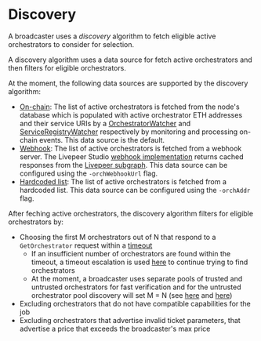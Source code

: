 # Discovery

A broadcaster uses a *discovery* algorithm to fetch eligible active orchestrators to consider for selection.

A discovery algorithm uses a data source for fetch active orchestrators and then filters for eligible orchestrators.

At the moment, the following data sources are supported by the discovery algorithm:

- [On-chain](https://github.com/livepeer/go-livepeer/blob/master/discovery/db_discovery.go): The list of active orchestrators is fetched from the node's database which is populated with active orchestrator ETH addresses and their service URIs by a [OrchestratorWatcher](https://github.com/livepeer/go-livepeer/blob/master/eth/watchers/orchestratorwatcher.go) and [ServiceRegistryWatcher](https://github.com/livepeer/go-livepeer/blob/master/eth/watchers/serviceRegistryWatcher.go) respectively by monitoring and processing on-chain events. This data source is the default.
- [Webhook](https://github.com/livepeer/go-livepeer/blob/master/discovery/wh_discovery.go): The list of active orchestrators is fetched from a webhook server. The Livepeer Studio [webhook implementation](https://github.com/livepeer/studio/blob/master/packages/api/src/middleware/subgraph.ts) returns cached responses from the [Livepeer subgraph](https://thegraph.com/hosted-service/subgraph/livepeer/arbitrum-one). This data source can be configured using the `-orchWebhookUrl` flag.
- [Hardcoded list](https://github.com/livepeer/go-livepeer/blob/master/discovery/discovery.go): The list of active orchestrators is fetched from a hardcoded list. This data source can be configured using the `-orchAddr` flag.

After feching active orchestrators, the discovery algorithm filters for eligible orchestrators by:

- Choosing the first M orchestrators out of N that respond to a `GetOrchestrator` request within a [timeout](https://github.com/livepeer/go-livepeer/blob/1af0a5182cd3a9aa38d961b6d1d104a3693ec814/discovery/discovery.go#L127)
	- If an insufficient number of orchestrators are found within the timeout, a timeout escalation is used [here](https://github.com/livepeer/go-livepeer/blob/1af0a5182cd3a9aa38d961b6d1d104a3693ec814/discovery/discovery.go#L146) to continue trying to find orchestrators
	- At the moment, a broadcaster uses separate pools of trusted and untrusted orchestrators for fast verification and for the untrusted orchestrator pool discovery will set M = N (see [here](https://github.com/livepeer/go-livepeer/blob/1af0a5182cd3a9aa38d961b6d1d104a3693ec814/server/broadcast.go#L411) and [here](https://github.com/livepeer/go-livepeer/blob/1af0a5182cd3a9aa38d961b6d1d104a3693ec814/server/broadcast.go#L726))
- Excluding orchestrators that do not have compatible capabilities for the job
- Excluding orchestrators that advertise invalid ticket parameters, that advertise a price that exceeds the broadcaster's max price